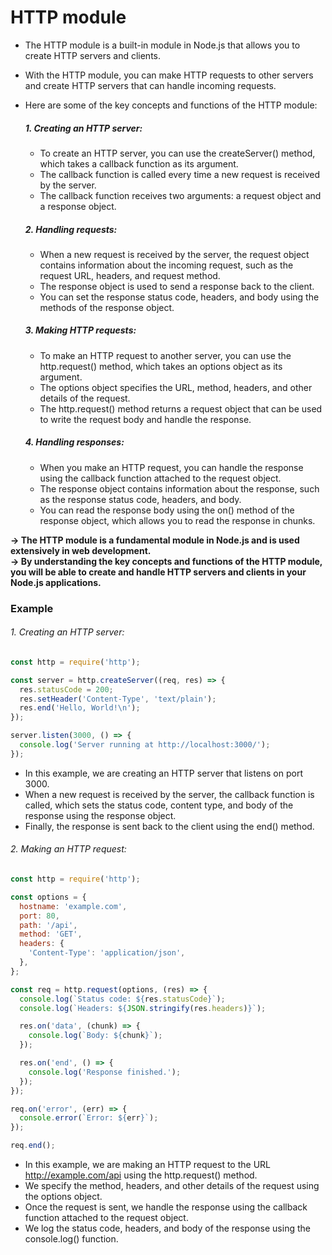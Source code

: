 # HTTP module

- The HTTP module is a built-in module in Node.js that allows you to create HTTP servers and clients.
- With the HTTP module, you can make HTTP requests to other servers and create HTTP servers that can handle incoming requests.
- Here are some of the key concepts and functions of the HTTP module:

  ##### 1. Creating an HTTP server:

  - To create an HTTP server, you can use the createServer() method, which takes a callback function as its argument.
  - The callback function is called every time a new request is received by the server.
  - The callback function receives two arguments: a request object and a response object.

  ##### 2. Handling requests:

  - When a new request is received by the server, the request object contains information about the incoming request, such as the request URL, headers, and request method.
  - The response object is used to send a response back to the client.
  - You can set the response status code, headers, and body using the methods of the response object.

  ##### 3. Making HTTP requests:

  - To make an HTTP request to another server, you can use the http.request() method, which takes an options object as its argument.
  - The options object specifies the URL, method, headers, and other details of the request.
  - The http.request() method returns a request object that can be used to write the request body and handle the response.

  ##### 4. Handling responses:

  - When you make an HTTP request, you can handle the response using the callback function attached to the request object.
  - The response object contains information about the response, such as the response status code, headers, and body.
  - You can read the response body using the on() method of the response object, which allows you to read the response in chunks.

**$\rightarrow$ The HTTP module is a fundamental module in Node.js and is used extensively in web development.\
$\rightarrow$ By understanding the key concepts and functions of the HTTP module, you will be able to create and handle HTTP servers and clients in your Node.js applications.**

### Example

###### 1. Creating an HTTP server:

```javascript
const http = require('http');

const server = http.createServer((req, res) => {
  res.statusCode = 200;
  res.setHeader('Content-Type', 'text/plain');
  res.end('Hello, World!\n');
});

server.listen(3000, () => {
  console.log('Server running at http://localhost:3000/');
});
```

- In this example, we are creating an HTTP server that listens on port 3000.
- When a new request is received by the server, the callback function is called, which sets the status code, content type, and body of the response using the response object.
- Finally, the response is sent back to the client using the end() method.

###### 2. Making an HTTP request:

```javascript
const http = require('http');

const options = {
  hostname: 'example.com',
  port: 80,
  path: '/api',
  method: 'GET',
  headers: {
    'Content-Type': 'application/json',
  },
};

const req = http.request(options, (res) => {
  console.log(`Status code: ${res.statusCode}`);
  console.log(`Headers: ${JSON.stringify(res.headers)}`);

  res.on('data', (chunk) => {
    console.log(`Body: ${chunk}`);
  });

  res.on('end', () => {
    console.log('Response finished.');
  });
});

req.on('error', (err) => {
  console.error(`Error: ${err}`);
});

req.end();
```

- In this example, we are making an HTTP request to the URL http://example.com/api using the http.request() method.
- We specify the method, headers, and other details of the request using the options object.
- Once the request is sent, we handle the response using the callback function attached to the request object.
- We log the status code, headers, and body of the response using the console.log() function.
